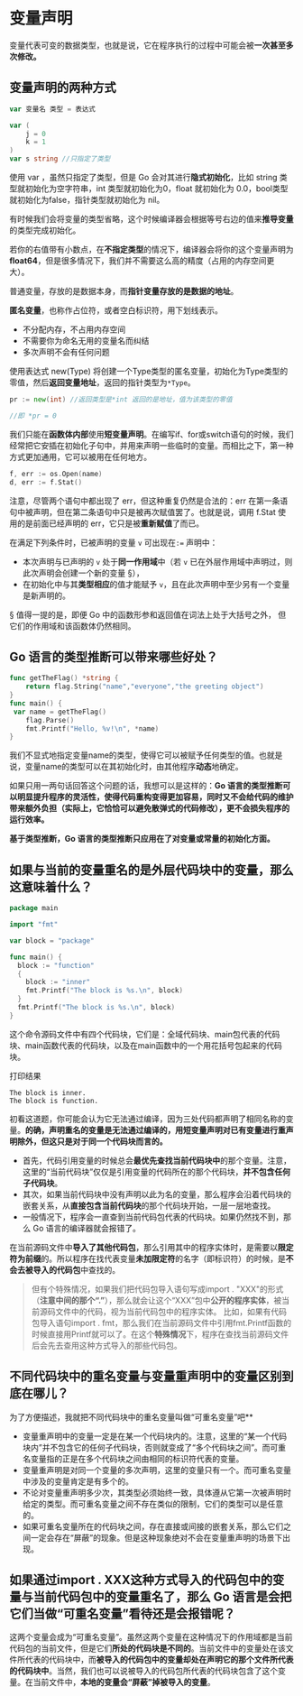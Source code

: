 # 变量声明
变量代表可变的数据类型，也就是说，它在程序执行的过程中可能会被**一次甚至多次修改。**
## 变量声明的两种方式
```go
var 变量名 类型 = 表达式

var (
    j = 0
    k = 1
)
var s string //只指定了类型
```
使用 var ，虽然只指定了类型，但是 Go 会对其进行**隐式初始化**，比如 string 类型就初始化为空字符串，int 类型就初始化为0，float 就初始化为 0.0，bool类型就初始化为false，指针类型就初始化为 nil。

有时候我们会将变量的类型省略，这个时候编译器会根据等号右边的值来**推导变量**的类型完成初始化。

若你的右值带有小数点，在**不指定类型**的情况下，编译器会将你的这个变量声明为 **float64**，但是很多情况下，我们并不需要这么高的精度（占用的内存空间更大）。

普通变量，存放的是数据本身，而**指针变量存放的是数据的地址**。

**匿名变量**，也称作占位符，或者空白标识符，用下划线表示。

- 不分配内存，不占用内存空间
- 不需要你为命名无用的变量名而纠结
- 多次声明不会有任何问题

使用表达式 new(Type) 将创建一个Type类型的匿名变量，初始化为Type类型的零值，然后**返回变量地址**，返回的指针类型为`*Type`。

```GO
pr := new(int) //返回类型是*int 返回的是地址，值为该类型的零值

//即 *pr = 0
```


我们只能在**函数体内部**使用**短变量声明**。在编写if、for或switch语句的时候，我们经常把它安插在初始化子句中，并用来声明一些临时的变量。而相比之下，第一种方式更加通用，它可以被用在任何地方。

```go
f, err := os.Open(name)
d, err := f.Stat()
```
注意，尽管两个语句中都出现了 err，但这种重复仍然是合法的：err 在第一条语句中被声明，但在第二条语句中只是被再次赋值罢了。也就是说，调用 f.Stat 使用的是前面已经声明的 err，它只是被**重新赋值**了而已。

在满足下列条件时，已被声明的变量 `v` 可出现在`:=` 声明中：

- 本次声明与已声明的 `v` 处于**同一作用域**中（若 `v` 已在外层作用域中声明过，则此次声明会创建一个新的变量 §），
- 在初始化中与其**类型相应**的值才能赋予 `v`，且在此次声明中至少另有一个变量是新声明的。

§ 值得一提的是，即便 Go 中的函数形参和返回值在词法上处于大括号之外， 但它们的作用域和该函数体仍然相同。

## Go 语言的类型推断可以带来哪些好处？
```go
func getTheFlag() *string {
	return flag.String("name","everyone","the greeting object")
}
func main() {
 var name = getTheFlag()
 	flag.Parse()
 	fmt.Printf("Hello, %v!\n", *name)
}
```
我们不显式地指定变量name的类型，使得它可以被赋予任何类型的值。也就是说，变量name的类型可以在其初始化时，由其他程序**动态**地确定。

如果只用一两句话回答这个问题的话，我想可以是这样的：**Go 语言的类型推断可以明显提升程序的灵活性，使得代码重构变得更加容易，同时又不会给代码的维护带来额外负担（实际上，它恰恰可以避免散弹式的代码修改），更不会损失程序的运行效率。**

**基于类型推断，Go 语言的类型推断只应用在了对变量或常量的初始化方面。**

## 如果与当前的变量重名的是外层代码块中的变量，那么这意味着什么？
```go
package main

import "fmt"

var block = "package"

func main() {
  block := "function"
  {
    block := "inner"
    fmt.Printf("The block is %s.\n", block)
  }
  fmt.Printf("The block is %s.\n", block)
}
```
这个命令源码文件中有四个代码块，它们是：全域代码块、main包代表的代码块、main函数代表的代码块，以及在main函数中的一个用花括号包起来的代码块。

打印结果
```shell script
The block is inner.
The block is function.
```
初看这道题，你可能会认为它无法通过编译，因为三处代码都声明了相同名称的变量。**的确，声明重名的变量是无法通过编译的，用短变量声明对已有变量进行重声明除外，但这只是对于同一个代码块而言的。**

- 首先，代码引用变量的时候总会**最优先查找当前代码块中**的那个变量。注意，这里的“当前代码块”仅仅是引用变量的代码所在的那个代码块，**并不包含任何子代码块**。
- 其次，如果当前代码块中没有声明以此为名的变量，那么程序会沿着代码块的嵌套关系，从**直接包含当前代码块**的那个代码块开始，一层一层地查找。
- 一般情况下，程序会一直查到当前代码包代表的代码块。如果仍然找不到，那么 Go 语言的编译器就会报错了。

在当前源码文件中**导入了其他代码包**，那么引用其中的程序实体时，是需要以**限定符为前缀**的。所以程序在找代表变量**未加限定符**的名字（即标识符）的时候，是**不会去被导入的代码包**中查找的。

> 但有个特殊情况，如果我们把代码包导入语句写成import . "XXX"的形式（**注意中间的那个“.”**），那么就会让这个“XXX”包中**公开的程序实体**，被当前源码文件中的代码，视为当前代码包中的程序实体。 比如，如果有代码包导入语句import . fmt，那么我们在当前源码文件中引用fmt.Printf函数的时候直接用Printf就可以了。在这个**特殊情况**下，程序在查找当前源码文件后会先去查用这种方式导入的那些代码包。
>

## 不同代码块中的重名变量与变量重声明中的变量区别到底在哪儿？
为了方便描述，我就把不同代码块中的重名变量叫做“可重名变量”吧**

- 变量重声明中的变量一定是在某一个代码块内的。注意，这里的“某一个代码块内”并不包含它的任何子代码块，否则就变成了“多个代码块之间”。而可重名变量指的正是在多个代码块之间由相同的标识符代表的变量。
- 变量重声明是对同一个变量的多次声明，这里的变量只有一个。而可重名变量中涉及的变量肯定是有多个的。
- 不论对变量重声明多少次，其类型必须始终一致，具体遵从它第一次被声明时给定的类型。而可重名变量之间不存在类似的限制，它们的类型可以是任意的。
- 如果可重名变量所在的代码块之间，存在直接或间接的嵌套关系，那么它们之间一定会存在“屏蔽”的现象。但是这种现象绝对不会在变量重声明的场景下出现。

## 如果通过import . XXX这种方式导入的代码包中的变量与当前代码包中的变量重名了，那么 Go 语言是会把它们当做“可重名变量”看待还是会报错呢？
这两个变量会成为“可重名变量”。虽然这两个变量在这种情况下的作用域都是当前代码包的当前文件，但是它们**所处的代码块是不同的**。当前文件中的变量处在该文件所代表的代码块中，而**被导入的代码包中的变量却处在声明它的那个文件所代表的代码块中**。当然，我们也可以说被导入的代码包所代表的代码块包含了这个变量。在当前文件中，**本地的变量会“屏蔽”掉被导入的变量**。


